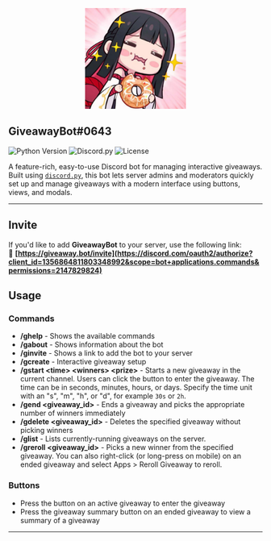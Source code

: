 <p align="center">
  <img src="GiveawayBoticon.jpg" alt="Bot Logo" width="200"/>
</p>

## GiveawayBot#0643

![Python Version](https://img.shields.io/badge/python-3.8+-blue)
![Discord.py](https://img.shields.io/badge/discord.py-2.3+-blueviolet)
![License](https://img.shields.io/github/license/Nikz-Py/GiveawayBot-Legacy)

A feature-rich, easy-to-use Discord bot for managing interactive giveaways. Built using [`discord.py`](https://github.com/Rapptz/discord.py), this bot lets server admins and moderators quickly set up and manage giveaways with a modern interface using buttons, views, and modals.

---

## Invite
If you'd like to add **GiveawayBot** to your server, use the following link:<br>
🔗 **[https://giveaway.bot/invite](https://discord.com/oauth2/authorize?client_id=1356864811803348992&scope=bot+applications.commands&permissions=2147829824)**

## Usage
### Commands  
  * **/ghelp** - Shows the available commands
  * **/gabout** - Shows information about the bot
  * **/ginvite** - Shows a link to add the bot to your server
  * **/gcreate** - Interactive giveaway setup
  * **/gstart \<time> \<winners> \<prize>** - Starts a new giveaway in the current channel. Users can click the button to enter the giveaway. The time can be in seconds, minutes, hours, or days. Specify the time unit with an "s", "m", "h", or "d", for example `30s` or `2h`.
  * **/gend \<giveaway_id>** - Ends a giveaway and picks the appropriate number of winners immediately
  * **/gdelete \<giveaway_id>** - Deletes the specified giveaway without picking winners
  * **/glist** - Lists currently-running giveaways on the server.
  * **/greroll \<giveaway_id>** - Picks a new winner from the specified giveaway. You can also right-click (or long-press on mobile) on an ended giveaway and select Apps > Reroll Giveaway to reroll.

### Buttons  
  * Press the button on an active giveaway to enter the giveaway
  * Press the giveaway summary button on an ended giveaway to view a summary of a giveaway

---

